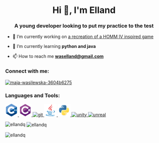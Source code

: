<h1 align="center">Hi 👋, I'm Elland</h1>
<h3 align="center">A young developer looking to put my practice to the test</h3>

- 🔭 I’m currently working on [a recreation of a HOMM IV inspired game](https://github.com/Ellandq/Heroes-Like-game)

- 🌱 I’m currently learning **python and java**

- 📫 How to reach me **waselland@gmail.com**

<h3 align="left">Connect with me:</h3>
<p align="left">
<a href="https://linkedin.com/in/maja-wasilewska-3604b6275" target="blank"><img align="center" src="https://raw.githubusercontent.com/rahuldkjain/github-profile-readme-generator/master/src/images/icons/Social/linked-in-alt.svg" alt="maja-wasilewska-3604b6275" height="30" width="40" /></a>
</p>

<h3 align="left">Languages and Tools:</h3>
<p align="left"> <a href="https://www.w3schools.com/cpp/" target="_blank" rel="noreferrer"> <img src="https://raw.githubusercontent.com/devicons/devicon/master/icons/cplusplus/cplusplus-original.svg" alt="cplusplus" width="40" height="40"/> </a> <a href="https://www.w3schools.com/cs/" target="_blank" rel="noreferrer"> <img src="https://raw.githubusercontent.com/devicons/devicon/master/icons/csharp/csharp-original.svg" alt="csharp" width="40" height="40"/> </a> <a href="https://git-scm.com/" target="_blank" rel="noreferrer"> <img src="https://www.vectorlogo.zone/logos/git-scm/git-scm-icon.svg" alt="git" width="40" height="40"/> </a> <a href="https://www.java.com" target="_blank" rel="noreferrer"> <img src="https://raw.githubusercontent.com/devicons/devicon/master/icons/java/java-original.svg" alt="java" width="40" height="40"/> </a> <a href="https://www.python.org" target="_blank" rel="noreferrer"> <img src="https://raw.githubusercontent.com/devicons/devicon/master/icons/python/python-original.svg" alt="python" width="40" height="40"/> </a> <a href="https://unity.com/" target="_blank" rel="noreferrer"> <img src="https://www.vectorlogo.zone/logos/unity3d/unity3d-icon.svg" alt="unity" width="40" height="40"/> </a> <a href="https://unrealengine.com/" target="_blank" rel="noreferrer"> <img src="https://raw.githubusercontent.com/kenangundogan/fontisto/036b7eca71aab1bef8e6a0518f7329f13ed62f6b/icons/svg/brand/unreal-engine.svg" alt="unreal" width="40" height="40"/> </a> </p>

<p><img align="left" src="https://github-readme-stats.vercel.app/api/top-langs?username=ellandq&show_icons=true&theme=synthwave&title_color=ff9924&text_color=ffffff&locale=en&layout=compact" alt="ellandq" /></p>

<p>&nbsp;<img align="center" src="https://github-readme-stats.vercel.app/api?username=ellandq&show_icons=true&theme=synthwave&title_color=ff9924&text_color=ffffff&locale=en" alt="ellandq" /></p>

<p><img align="center" src="https://github-readme-streak-stats.herokuapp.com/?user=ellandq&theme=dark" alt="ellandq" /></p>
